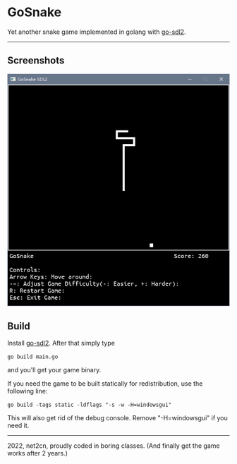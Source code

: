 # GoSnake
Yet another snake game implemented in golang with [go-sdl2](https://github.com/veandco/go-sdl2).

---

## Screenshots
![screenshot](./assets/screenshot_2022-05-26_161125.png)

## Build
Install [go-sdl2](https://github.com/veandco/go-sdl2). After that simply type
```
go build main.go
```
and you'll get your game binary.

If you need the game to be built statically for redistribution, use the following line:
```
go build -tags static -ldflags "-s -w -H=windowsgui"
```
This will also get rid of the debug console. Remove "-H=windowsgui" if you need it.

---

2022, net2cn, proudly coded in boring classes. (And finally get the game works after 2 years.)